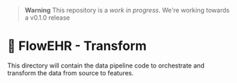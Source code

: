 > **Warning**
> This repository is a _work in progress_. We're working towards a v0.1.0 release

# 🌺 FlowEHR - Transform
This directory will contain the data pipeline code to orchestrate and transform the data from source to features.
